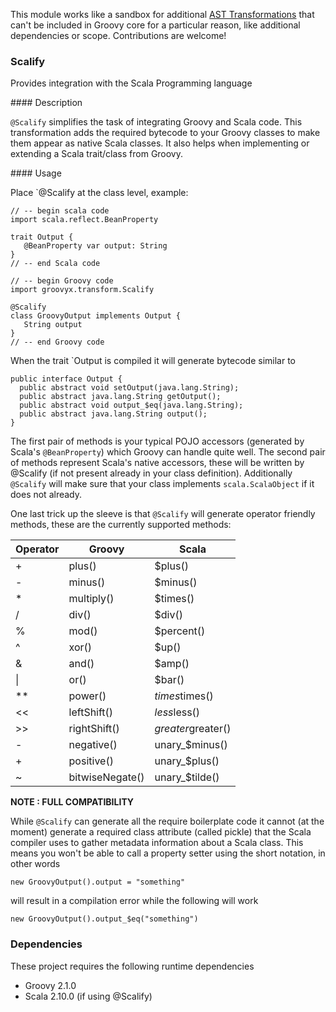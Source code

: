 This module works like a sandbox for additional [AST Transformations][1] that
can't be included in Groovy core for a particular reason, like additional
dependencies or scope. Contributions are welcome!

### Scalify

Provides integration with the Scala Programming language

#### Description

`@Scalify` simplifies the task of integrating Groovy and Scala code. This
transformation adds the required bytecode to your Groovy classes to make
them appear as native Scala classes. It also helps when implementing or
extending a Scala trait/class from Groovy.

#### Usage

Place `@Scalify at the class level, example:

    // -- begin scala code
    import scala.reflect.BeanProperty

    trait Output {
       @BeanProperty var output: String
    }
    // -- end Scala code

    // -- begin Groovy code
    import groovyx.transform.Scalify

    @Scalify
    class GroovyOutput implements Output {
       String output
    }
    // -- end Groovy code

When the trait `Output is compiled it will generate bytecode similar to

    public interface Output {
      public abstract void setOutput(java.lang.String);
      public abstract java.lang.String getOutput();
      public abstract void output_$eq(java.lang.String);
      public abstract java.lang.String output();
    }

The first pair of methods is your typical POJO accessors (generated by Scala's
`@BeanProperty`) which Groovy can handle quite well. The second pair of methods
represent Scala's native accessors, these will be written by @Scalify (if not
present already in your class definition). Additionally `@Scalify` will make
sure that your class implements `scala.ScalaObject` if it does not already.

One last trick up the sleeve is that `@Scalify` will generate operator friendly
methods, these are the currently supported methods:

| Operator | Groovy          | Scala              |
| -------- | --------------- | ------------------ |
| +        | plus()          | $plus()            |
| -        | minus()         | $minus()           |
| *        | multiply()      | $times()           |
| /        | div()           | $div()             |
| %        | mod()           | $percent()         |
| ^        | xor()           | $up()              |
| &        | and()           | $amp()             |
| \|       | or()            | $bar()             |
| **       | power()         | $times$times()     |
| <<       | leftShift()     | $less$less()       |
| >>       | rightShift()    | $greater$greater() |
| -        | negative()      | unary_$minus()     |
| +        | positive()      | unary_$plus()      |
| ~        | bitwiseNegate() | unary_$tilde()     |

**NOTE : FULL COMPATIBILITY**

While `@Scalify` can generate all the require boilerplate code it cannot (at the
moment) generate a required class attribute (called pickle) that the Scala
compiler uses to gather metadata information about a Scala class. This means you
won't be able to call a property setter using the short notation, in other words

    new GroovyOutput().output = "something"

will result in a compilation error while the following will work

    new GroovyOutput().output_$eq("something")

### Dependencies

These project requires the following runtime dependencies

 * Groovy 2.1.0
 * Scala 2.10.0 (if using @Scalify)

[1]: http://groovy.codehaus.org/Compile-time+Metaprogramming+-+AST+Transformations